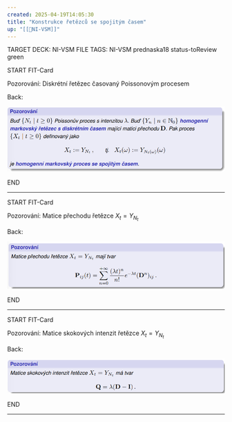 ```yaml
---
created: 2025-04-19T14:05:30
title: "Konstrukce řetězců se spojitým časem"
up: "[[📖NI-VSM]]"
---
```


TARGET DECK: NI-VSM
FILE TAGS: NI-VSM prednaska18 status-toReview green


START
FIT-Card

Pozorování: Diskrétní řetězec časovaný Poissonovým procesem

Back:

![](../../Assets/Pasted%20image%2020250419140805.png)
<!--ID: 1746599649571-->
END

---


START
FIT-Card

Pozorování: Matice přechodu řetězce $X_t=Y_{N_t}$

Back:

![](../../Assets/Pasted%20image%2020250419140846.png)
<!--ID: 1746599649579-->
END

---


START
FIT-Card

Pozorování: Matice skokových intenzit řetězce $X_t=Y_{N_t}$

Back:

![](../../Assets/Pasted%20image%2020250419140921.png)
<!--ID: 1746599649591-->
END

---
